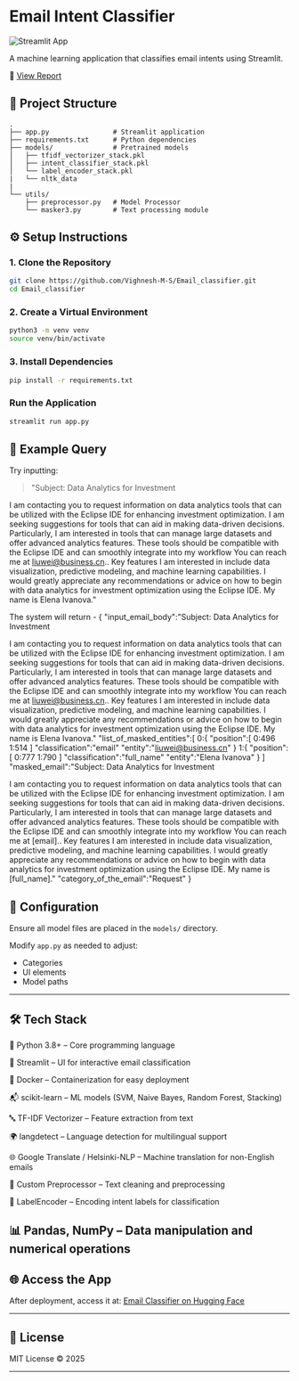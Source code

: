 # Email Intent Classifier

![Streamlit App](https://img.shields.io/badge/Streamlit-FF4B4B?style=for-the-badge&logo=Streamlit&logoColor=white)

A machine learning application that classifies email intents using Streamlit.

📄 [View Report](https://drive.google.com/file/d/1b3kkjcUpzdoDfwNLDybKzrbcWz4hKQ0B/view?usp=sharing)

## 📂 Project Structure

```
.
├── app.py                # Streamlit application
├── requirements.txt      # Python dependencies
├── models/               # Pretrained models
│   ├── tfidf_vectorizer_stack.pkl
│   ├── intent_classifier_stack.pkl
│   └── label_encoder_stack.pkl
|   └── nltk_data
|
└── utils/
    ├── preprocessor.py   # Model Processor
    └── masker3.py        # Text processing module
```

## ⚙️ Setup Instructions

### 1. Clone the Repository

```bash
git clone https://github.com/Vighnesh-M-S/Email_classifier.git
cd Email_classifier
```

### 2. Create a Virtual Environment

```bash
python3 -m venv venv
source venv/bin/activate
```

### 3. Install Dependencies

```bash
pip install -r requirements.txt
```

### Run the Application

```bash
streamlit run app.py
```

## 🧪 Example Query

Try inputting:

> "Subject: Data Analytics for Investment

I am contacting you to request information on data analytics tools that can be utilized with the Eclipse IDE for enhancing investment optimization. I am seeking suggestions for tools that can aid in making data-driven decisions. Particularly, I am interested in tools that can manage large datasets and offer advanced analytics features. These tools should be compatible with the Eclipse IDE and can smoothly integrate into my workflow You can reach me at liuwei@business.cn.. Key features I am interested in include data visualization, predictive modeling, and machine learning capabilities. I would greatly appreciate any recommendations or advice on how to begin with data analytics for investment optimization using the Eclipse IDE. My name is Elena Ivanova."

The system will return -
                {
"input_email_body":"Subject: Data Analytics for Investment

I am contacting you to request information on data analytics tools that can be utilized with the Eclipse IDE for enhancing investment optimization. I am seeking suggestions for tools that can aid in making data-driven decisions. Particularly, I am interested in tools that can manage large datasets and offer advanced analytics features. These tools should be compatible with the Eclipse IDE and can smoothly integrate into my workflow You can reach me at liuwei@business.cn.. Key features I am interested in include data visualization, predictive modeling, and machine learning capabilities. I would greatly appreciate any recommendations or advice on how to begin with data analytics for investment optimization using the Eclipse IDE. My name is Elena Ivanova."
"list_of_masked_entities":[
            0:{
                "position":[
                0:496
                1:514
                ]
                "classification":"email"
                "entity":"liuwei@business.cn"
                }
                1:{
                "position":[
                0:777
                1:790
                ]
                "classification":"full_name"
                "entity":"Elena Ivanova"
                }
                ]
                "masked_email":"Subject: Data Analytics for Investment
                
I am contacting you to request information on data analytics tools that can be utilized with the Eclipse IDE for enhancing investment optimization. I am seeking                            suggestions for tools that can aid in making data-driven decisions. Particularly, I am interested in tools that can manage large datasets and offer advanced analytics features. These tools should be compatible with the Eclipse IDE and can smoothly integrate into my workflow You can reach me at [email].. Key features I am interested in include data visualization, predictive modeling, and machine learning capabilities. I would greatly appreciate any recommendations or advice on how to begin with data analytics for investment optimization using the Eclipse IDE. My name is [full_name]."
                "category_of_the_email":"Request"
                }



## 🔧 Configuration

Ensure all model files are placed in the `models/` directory.

Modify `app.py` as needed to adjust:
- Categories
- UI elements
- Model paths

---

## 🛠 Tech Stack

🐍 Python 3.8+ – Core programming language

🎈 Streamlit – UI for interactive email classification

🐳 Docker – Containerization for easy deployment

📬 scikit-learn – ML models (SVM, Naive Bayes, Random Forest, Stacking)

🔤 TF-IDF Vectorizer – Feature extraction from text

🌍 langdetect – Language detection for multilingual support

🌐 Google Translate / Helsinki-NLP – Machine translation for non-English emails

🧼 Custom Preprocessor – Text cleaning and preprocessing

🧠 LabelEncoder – Encoding intent labels for classification

📊 Pandas, NumPy – Data manipulation and numerical operations
---



## 🌐 Access the App

After deployment, access it at:
[Email Classifier on Hugging Face](https://huggingface.co/spaces/VGreatVig07/Email_Classifier)

---

## 📄 License

MIT License © 2025

---
